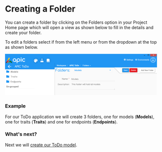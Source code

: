 # Creating a Folder

You can create a folder by clicking on the Folders option in your Project Home page which will open a view as shown below to fill in the details and create your folder.

To edit a folders select if from the left menu or from the dropdown at the top as shown below.

![](/assets/APIC-create-folder.PNG)

### Example

For our ToDo application we will create 3 folders, one for models \(**Models**\), one for traits \(**Traits**\) and one for endpoints \(**Endpoints**\).

### What's next?

Next we will [create our ToDo model](/designer/create-model.md).

